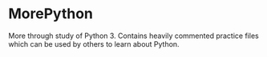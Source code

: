 # MorePython
More through study of Python 3. Contains heavily commented practice files which can be used by others to learn about Python.
